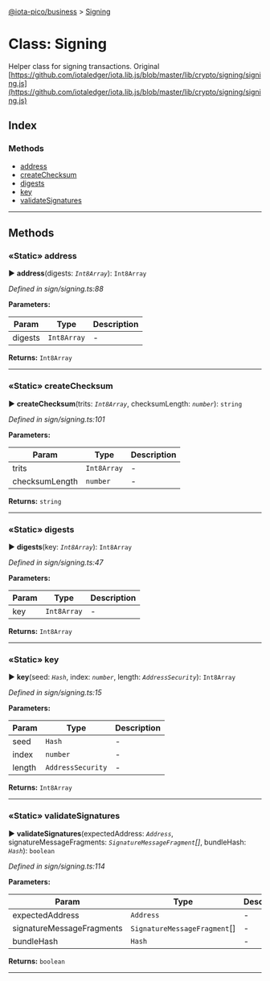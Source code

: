 [@iota-pico/business](../README.md) > [Signing](../classes/signing.md)



# Class: Signing


Helper class for signing transactions. Original [https://github.com/iotaledger/iota.lib.js/blob/master/lib/crypto/signing/signing.js](https://github.com/iotaledger/iota.lib.js/blob/master/lib/crypto/signing/signing.js)

## Index

### Methods

* [address](signing.md#address)
* [createChecksum](signing.md#createchecksum)
* [digests](signing.md#digests)
* [key](signing.md#key)
* [validateSignatures](signing.md#validatesignatures)



---
## Methods
<a id="address"></a>

### «Static» address

► **address**(digests: *`Int8Array`*): `Int8Array`



*Defined in sign/signing.ts:88*



**Parameters:**

| Param | Type | Description |
| ------ | ------ | ------ |
| digests | `Int8Array`   |  - |





**Returns:** `Int8Array`





___

<a id="createchecksum"></a>

### «Static» createChecksum

► **createChecksum**(trits: *`Int8Array`*, checksumLength: *`number`*): `string`



*Defined in sign/signing.ts:101*



**Parameters:**

| Param | Type | Description |
| ------ | ------ | ------ |
| trits | `Int8Array`   |  - |
| checksumLength | `number`   |  - |





**Returns:** `string`





___

<a id="digests"></a>

### «Static» digests

► **digests**(key: *`Int8Array`*): `Int8Array`



*Defined in sign/signing.ts:47*



**Parameters:**

| Param | Type | Description |
| ------ | ------ | ------ |
| key | `Int8Array`   |  - |





**Returns:** `Int8Array`





___

<a id="key"></a>

### «Static» key

► **key**(seed: *`Hash`*, index: *`number`*, length: *`AddressSecurity`*): `Int8Array`



*Defined in sign/signing.ts:15*



**Parameters:**

| Param | Type | Description |
| ------ | ------ | ------ |
| seed | `Hash`   |  - |
| index | `number`   |  - |
| length | `AddressSecurity`   |  - |





**Returns:** `Int8Array`





___

<a id="validatesignatures"></a>

### «Static» validateSignatures

► **validateSignatures**(expectedAddress: *`Address`*, signatureMessageFragments: *`SignatureMessageFragment`[]*, bundleHash: *`Hash`*): `boolean`



*Defined in sign/signing.ts:114*



**Parameters:**

| Param | Type | Description |
| ------ | ------ | ------ |
| expectedAddress | `Address`   |  - |
| signatureMessageFragments | `SignatureMessageFragment`[]   |  - |
| bundleHash | `Hash`   |  - |





**Returns:** `boolean`





___



